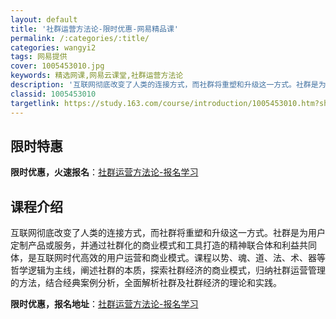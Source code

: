 ```yaml
---
layout: default
title: '社群运营方法论-限时优惠-网易精品课'
permalink: /:categories/:title/
categories: wangyi2
tags: 网易提供
cover: 1005453010.jpg
keywords: 精选网课,网易云课堂,社群运营方法论
description: '互联网彻底改变了人类的连接方式，而社群将重塑和升级这一方式。社群是为用户定制产品或服务，并通过社群化的商业模式和工具打造'
classid: 1005453010
targetlink: https://study.163.com/course/introduction/1005453010.htm?share=1&shareId=1025206652&utm_campaign=share&utm_medium=iphoneShare&utm_source=&utm_u=1025206652
---
```


## 限时特惠

**限时优惠，火速报名**：[社群运营方法论-报名学习](https://study.163.com/course/introduction/1005453010.htm?share=1&shareId=1025206652&utm_campaign=share&utm_medium=iphoneShare&utm_source=&utm_u=1025206652)

## 课程介绍

互联网彻底改变了人类的连接方式，而社群将重塑和升级这一方式。社群是为用户定制产品或服务，并通过社群化的商业模式和工具打造的精神联合体和利益共同体，是互联网时代高效的用户运营和商业模式。课程以势、魂、道、法、术、器等哲学逻辑为主线，阐述社群的本质，探索社群经济的商业模式，归纳社群运营管理的方法，结合经典案例分析，全面解析社群及社群经济的理论和实践。

**限时优惠，报名地址**：[社群运营方法论-报名学习](https://study.163.com/course/introduction/1005453010.htm?share=1&shareId=1025206652&utm_campaign=share&utm_medium=iphoneShare&utm_source=&utm_u=1025206652)

